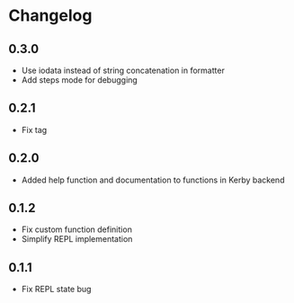 # Changelog

## 0.3.0
* Use iodata instead of string concatenation in formatter
* Add steps mode for debugging

## 0.2.1
* Fix tag

## 0.2.0
* Added help function and documentation to functions in Kerby backend

## 0.1.2
* Fix custom function definition
* Simplify REPL implementation

## 0.1.1
* Fix REPL state bug
